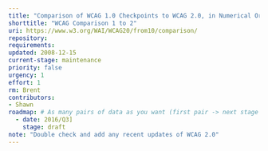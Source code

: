 ```yaml
---
title: "Comparison of WCAG 1.0 Checkpoints to WCAG 2.0, in Numerical Order"
shorttitle: "WCAG Comparison 1 to 2"
uri: https://www.w3.org/WAI/WCAG20/from10/comparison/
repository: 
requirements: 
updated: 2008-12-15
current-stage: maintenance
priority: false
urgency: 1
effort: 1
rm: Brent
contributors:
- Shawn
roadmap: # As many pairs of data as you want (first pair -> next stage in the tool)
  - date: 2016/Q3]
    stage: draft
note: "Double check and add any recent updates of WCAG 2.0"
---
```

